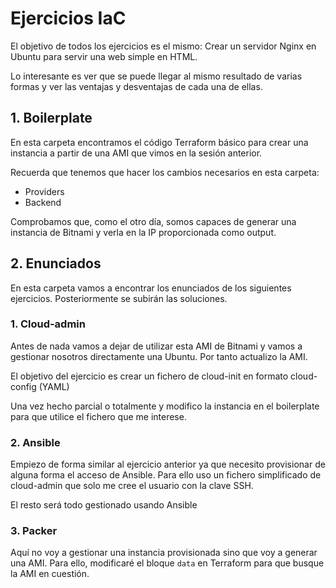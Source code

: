 # Ejercicios IaC

El objetivo de todos los ejercicios es el mismo: Crear un servidor Nginx en Ubuntu para servir una web simple en HTML.

Lo interesante es ver que se puede llegar al mismo resultado de varias formas y ver las ventajas y desventajas de cada una de ellas.

## 1. Boilerplate
En esta carpeta encontramos el código Terraform básico para crear una instancia a partir de una AMI que vimos en la sesión anterior.

Recuerda que tenemos que hacer los cambios necesarios en esta carpeta:
- Providers
- Backend

Comprobamos que, como el otro día, somos capaces de generar una instancia de Bitnami y verla en la IP proporcionada como output.

## 2. Enunciados
En esta carpeta vamos a encontrar los enunciados de los siguientes ejercicios. Posteriormente se subirán las soluciones.

### 1. Cloud-admin
Antes de nada vamos a dejar de utilizar esta AMI de Bitnami y vamos a gestionar nosotros directamente una Ubuntu. Por tanto actualizo la AMI.

El objetivo del ejercicio es crear un fichero de cloud-init en formato cloud-config (YAML)

Una vez hecho parcial o totalmente y modifico la instancia en el boilerplate para que utilice el fichero que me interese.

### 2. Ansible
Empiezo de forma similar al ejercicio anterior ya que necesito provisionar de alguna forma el acceso de Ansible. Para ello uso un fichero simplificado de cloud-admin que solo me cree el usuario con la clave SSH.

El resto será todo gestionado usando Ansible

### 3. Packer
Aquí no voy a gestionar una instancia provisionada sino que voy a generar una AMI. Para ello, modificaré el bloque `data` en Terraform para que busque la AMI en cuestión.
